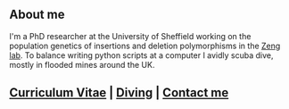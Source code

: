 ## About me

I'm a PhD researcher at the University of Sheffield working on the population genetics of insertions and deletion
polymorphisms in the [Zeng lab](http://zeng-lab.group.shef.ac.uk/wordpress/). To balance writing python scripts at a 
computer I avidly scuba dive, mostly in flooded mines around the UK.

## [Curriculum Vitae](https://henryjuho.github.io/hj_barton/CV) | [Diving](https://henryjuho.github.io/hj_barton/dive) | [Contact me]()

